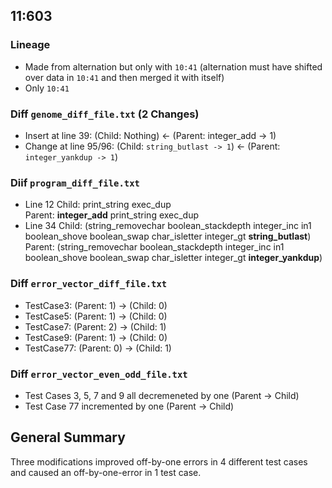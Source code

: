 ## 11:603
### Lineage
- Made from alternation but only with `10:41` 
 (alternation must have shifted over data in `10:41` and then merged it with itself)
- Only `10:41`

### Diff `genome_diff_file.txt` (2 Changes)
- Insert at line 39: (Child: Nothing) <- (Parent: integer_add -> 1) 
- Change at line 95/96: (Child: `string_butlast -> 1`) <- (Parent: `integer_yankdup -> 1`)

### Diif `program_diff_file.txt`
- Line 12 
Child: print_string exec_dup   
Parent:  **integer_add** print_string exec_dup  
- Line 34
Child: (string_removechar boolean_stackdepth integer_inc in1 boolean_shove boolean_swap char_isletter integer_gt **string_butlast**)  
Parent: (string_removechar boolean_stackdepth integer_inc in1 boolean_shove boolean_swap char_isletter integer_gt **integer_yankdup**)  

### Diff `error_vector_diff_file.txt`
- TestCase3: (Parent: 1) -> (Child: 0)
- TestCase5: (Parent: 1) -> (Child: 0)
- TestCase7: (Parent: 2) -> (Child: 1)
- TestCase9: (Parent: 1) -> (Child: 0)
- TestCase77: (Parent: 0) -> (Child: 1)

### Diff `error_vector_even_odd_file.txt`
- Test Cases 3, 5, 7 and 9 all decremeneted by one (Parent -> Child)
- Test Case 77 incremented by one (Parent -> Child) 

## General Summary
Three modifications improved off-by-one errors in 4 different test cases and caused an off-by-one-error in 1 test case.
